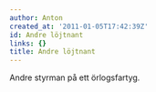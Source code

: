 ```yaml
---
author: Anton
created_at: '2011-01-05T17:42:39Z'
id: Andre löjtnant
links: {}
title: Andre löjtnant
---
```


Andre styrman på ett örlogsfartyg.
